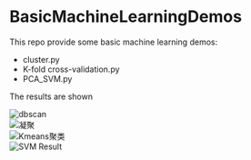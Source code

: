 # BasicMachineLearningDemos  

This repo provide some basic machine learning demos:  
* cluster.py  
* K-fold cross-validation.py  
* PCA_SVM.py
 
The results are shown  

![dbscan](https://github.com/anterrrr/BasicMachineLearningDemos/assets/130300209/278d0005-e936-4eb9-a114-0ed9c06c6d80)  
![凝聚](https://github.com/anterrrr/BasicMachineLearningDemos/assets/130300209/afa5e741-a8cd-4dea-9180-1cb5f3962b25)  
![Kmeans聚类](https://github.com/anterrrr/BasicMachineLearningDemos/assets/130300209/a8f241f0-dbf1-475a-a494-50556ae9b10c)  
![SVM Result](https://github.com/anterrrr/BasicMachineLearningDemos/assets/130300209/27550897-17a0-4fea-80c1-d95546c04f4b)  

